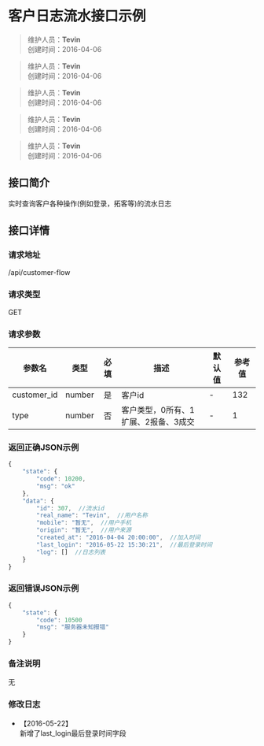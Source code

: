 # 客户日志流水接口示例
<div class="success">

>维护人员：**Tevin**  
>创建时间：2016-04-06
</div>
<div class="info">

>维护人员：**Tevin**  
>创建时间：2016-04-06
</div>
<div class="warning">

>维护人员：**Tevin**  
>创建时间：2016-04-06
</div>
<div class="error">

>维护人员：**Tevin**  
>创建时间：2016-04-06
</div>

>维护人员：**Tevin**  
>创建时间：2016-04-06

## 接口简介
实时查询客户各种操作(例如登录，拓客等)的流水日志  

## 接口详情

### 请求地址
/api/customer-flow

### 请求类型
GET

### 请求参数
| 参数名 | 类型 | 必填 | 描述 | 默认值 | 参考值 |
| --- | :---: | :---: | --- | --- | --- |
| customer_id | number | 是 | 客户id | - | 132 |
| type | number | 否 | 客户类型，0所有、1扩展、2报备、3成交 | - | 1 |

### 返回正确JSON示例
```javascript
{
    "state": {
        "code": 10200,
        "msg": "ok"
    },
    "data": {
        "id": 307,  //流水id
        "real_name": "Tevin",  //用户名称
        "mobile": "暂无",  //用户手机
        "origin": "暂无",  //用户来源
        "created_at": "2016-04-04 20:00:00",  //加入时间
        "last_login": "2016-05-22 15:30:21",  //最后登录时间
        "log": []  //日志列表
    }
}
```
### 返回错误JSON示例
```javascript
{
    "state": {
        "code": 10500
        "msg": "服务器未知报错"
    }
}
```

### 备注说明
无

### 修改日志
- 【2016-05-22】  
   新增了last_login最后登录时间字段
